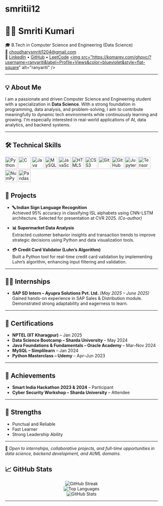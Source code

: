 # smritii12
# 👩‍💻 Smriti Kumari

🎓 B.Tech in Computer Science and Engineering (Data Science)  
📧 choudharysmriti1204@gmail.com  
🔗 [LinkedIn](https://www.linkedin.com/in/smriti12) • [GitHub](https://github.com/smritiii12) • [LeetCode](https://leetcode.com/Smriti_Kumari_)
<a href="https://github.com/smritii12">
    <img src="https://komarev.com/ghpvc/?username=ranyariti&label=Profile+Views&color=blueviolet&style=flat-square" alt="ranyariti" />
  </a>

---

## 💡 About Me

I am a passionate and driven Computer Science and Engineering student with a specialization in **Data Science**. With a strong foundation in programming, data analysis, and problem-solving, I aim to contribute meaningfully to dynamic tech environments while continuously learning and growing. I'm especially interested in real-world applications of AI, data analytics, and backend systems.

---

## 🛠️ Technical Skills

<p align="left">
  <img src="https://cdn.jsdelivr.net/gh/devicons/devicon/icons/python/python-original.svg" alt="Python" width="40" height="40"/>
  <img src="https://cdn.jsdelivr.net/gh/devicons/devicon/icons/c/c-original.svg" alt="C" width="40" height="40"/>
  <img src="https://cdn.jsdelivr.net/gh/devicons/devicon/icons/java/java-original.svg" alt="Java" width="40" height="40"/>
  <img src="https://cdn.jsdelivr.net/gh/devicons/devicon/icons/mysql/mysql-original.svg" alt="MySQL" width="40" height="40"/>
  <img src="https://cdn.jsdelivr.net/gh/devicons/devicon/icons/javascript/javascript-original.svg" alt="JavaScript" width="40" height="40"/>
  <img src="https://cdn.jsdelivr.net/gh/devicons/devicon/icons/html5/html5-original.svg" alt="HTML5" width="40" height="40"/>
  <img src="https://cdn.jsdelivr.net/gh/devicons/devicon/icons/css3/css3-original.svg" alt="CSS3" width="40" height="40"/>
  <img src="https://cdn.jsdelivr.net/gh/devicons/devicon/icons/git/git-original.svg" alt="Git" width="40" height="40"/>
  <img src="https://cdn.jsdelivr.net/gh/devicons/devicon/icons/github/github-original.svg" alt="GitHub" width="40" height="40"/>
  <img src="https://cdn.jsdelivr.net/gh/devicons/devicon/icons/jupyter/jupyter-original.svg" alt="Jupyter" width="40" height="40"/>
  <img src="https://cdn.jsdelivr.net/gh/devicons/devicon/icons/tensorflow/tensorflow-original.svg" alt="TensorFlow" width="40" height="40"/>
  <img src="https://cdn.jsdelivr.net/gh/devicons/devicon/icons/numpy/numpy-original.svg" alt="NumPy" width="40" height="40"/>
  <img src="https://cdn.jsdelivr.net/gh/devicons/devicon/icons/pandas/pandas-original.svg" alt="Pandas" width="40" height="40"/>
</p>


## 📂 Projects

- **🔤 Indian Sign Language Recognition**  
  Achieved 95% accuracy in classifying ISL alphabets using CNN-LSTM architecture. Selected for presentation at CVR 2025. *(Co-author)*

- **📊 Supermarket Data Analysis**  
  Extracted customer behavior insights and transaction trends to improve strategic decisions using Python and data visualization tools.

- **💳 Credit Card Validator (Luhn’s Algorithm)**  
  Built a Python tool for real-time credit card validation by implementing Luhn’s algorithm, enhancing input filtering and validation.

---

## 👩‍🏫 Internships

- **SAP SD Intern – Ayupra Solutions Pvt. Ltd.** *(May 2025 – June 2025)*  
  Gained hands-on experience in SAP Sales & Distribution module. Demonstrated strong adaptability and eagerness to learn.

---

## 🏅 Certifications

- **NPTEL (IIT Kharagpur)** – Jan 2025  
- **Data Science Bootcamp – Sharda University** – May 2024  
- **Java Foundations & Fundamentals – Oracle Academy** – Mar–Nov 2024  
- **MySQL – Simplilearn** – Jan 2024  
- **Python Masterclass – Udemy** – Apr–Jun 2023  

---

## 🚀 Achievements

- **Smart India Hackathon 2023 & 2024** – Participant  
- **Cyber Security Workshop – Sharda University** – Attendee

---

## 🌱 Strengths

- Punctual and Reliable  
- Fast Learner  
- Strong Leadership Ability

---

📌 *Open to internships, collaborative projects, and full-time opportunities in data science, backend development, and AI/ML domains.*
<h2>📈 GitHub Stats</h2>

<p align="center">
  <img src="https://github-readme-streak-stats.herokuapp.com?user=ranyariti&theme=radical&hide_border=true" alt="GitHub Streak" />
  <br>
  <img src="https://github-readme-stats.vercel.app/api/top-langs/?username=ranyariti&layout=compact&theme=radical&hide_border=true" alt="Top Languages" />
  <br>
  <img src="https://github-readme-stats.vercel.app/api?username=ranyariti&show_icons=true&theme=radical&hide_border=true" alt="GitHub Stats" />
</p>

<hr>

